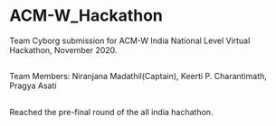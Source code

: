 # ACM-W_Hackathon

Team Cyborg submission for ACM-W India National Level Virtual Hackathon, November 2020.
##
Team Members: Niranjana Madathil(Captain), Keerti P. Charantimath, Pragya Asati 
##
Reached the pre-final round of the all india hachathon.
